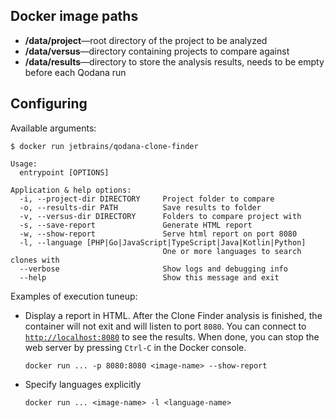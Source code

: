 [//]: # (title: Docker Image Paths and Configuration Options)

## Docker image paths

- **/data/project**&mdash;root directory of the project to be analyzed
- **/data/versus**&mdash;directory containing projects to compare against 
- **/data/results**&mdash;directory to store the analysis results, needs to be empty before each Qodana run

## Configuring

Available arguments:

```shell
$ docker run jetbrains/qodana-clone-finder

Usage:
  entrypoint [OPTIONS]

Application & help options:
  -i, --project-dir DIRECTORY     Project folder to compare
  -o, --results-dir PATH          Save results to folder
  -v, --versus-dir DIRECTORY      Folders to compare project with
  -s, --save-report               Generate HTML report
  -w, --show-report               Serve html report on port 8080
  -l, --language [PHP|Go|JavaScript|TypeScript|Java|Kotlin|Python]
                                  One or more languages to search clones with
  --verbose                       Show logs and debugging info
  --help                          Show this message and exit
```

Examples of execution tuneup:

- Display a report in HTML. After the Clone Finder analysis is finished, the container will not exit and will listen to port `8080`. You can connect to [`http://localhost:8080`](http://localhost:8080) to see the results. When done, you can stop the web server by pressing `Ctrl-C` in the Docker console.

   ```shell
   docker run ... -p 8080:8080 <image-name> --show-report
   ```
  
- Specify languages explicitly
   ```shell
  docker run ... <image-name> -l <language-name>
  ```

